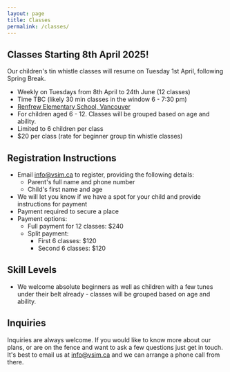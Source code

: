 ```yaml
---
layout: page
title: Classes
permalink: /classes/
---
```


## Classes Starting 8th April 2025!

Our children's tin whistle classes will resume on Tuesday 1st April, following Spring Break.

* Weekly on Tuesdays from 8th April to 24th June (12 classes)
* Time TBC (likely 30 min classes in the window 6 - 7:30 pm)
* [Renfrew Elementary School, Vancouver ](https://maps.app.goo.gl/in528fYvUAeSQCtCA)
* For children aged 6 - 12. Classes will be grouped based on age and ability.
* Limited to 6 children per class 
* $20 per class (rate for beginner group tin whistle classes)
 
## Registration Instructions
* Email [info@vsim.ca](mailto:info@vsim.ca) to register, providing the following details:
  * Parent's full name and phone number
  * Child's first name and age
* We will let you know if we have a spot for your child and provide instructions for payment
* Payment required to secure a place
* Payment options:
  * Full payment for 12 classes: $240
  * Split payment:
    * First 6 classes: $120
    * Second 6 classes: $120
 

## Skill Levels
* We welcome absolute beginners as well as children with a few tunes under their belt already - classes will be grouped based on age and ability.

## Inquiries
Inquiries are always welcome. If you would like to know more about our plans, or are on the fence and want to ask a few questions just get in touch. 
It's best to email us at info@vsim.ca and we can arrange a phone call from there. 

